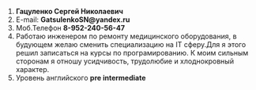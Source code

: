 1. __Гацуленко Сергей Николаевич__
2. E-mail: __GatsulenkoSN@yandex.ru__
3. Моб.Телефон __8-952-240-56-47__
4. Работаю инженером по ремонту медицинского оборудования, в будующем желаю сменить специализацию на IT сферу.Для я этого решил записаться на курсы по програмированию. К моим сильным сторонам я отношу усидчивость, трудолюбие и хлоднокровный характер. 
5. Уровень английского __pre intermediate__
